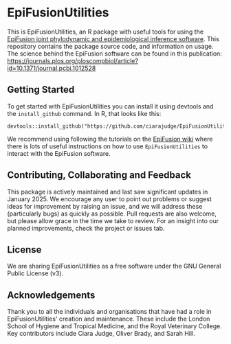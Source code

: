 # EpiFusionUtilities

This is EpiFusionUtilities, an R package with useful tools for using the [EpiFusion joint phylodynamic and epidemiological inference software](https://github.com/ciarajudge/EpiFusion). This repository contains the package source code, and information on usage. The science behind the EpiFusion software can be found in this publication: https://journals.plos.org/ploscompbiol/article?id=10.1371/journal.pcbi.1012528


## Getting Started

To get started with EpiFusionUtilities you can install it using devtools and the `install_github` command. In R, that looks like this: 

  ```
  devtools::install_github("https://github.com/ciarajudge/EpiFusionUtilities")
  ```

We recommend using following the tutorials on the [EpiFusion wiki](https://github.com/ciarajudge/EpiFusion/wiki) where there is lots of useful instructions on how to use `EpiFusionUtilities` to interact with the EpiFusion software.


## Contributing, Collaborating and Feedback

This package is actively maintained and last saw significant updates in January 2025. We encourage any user to point out problems or suggest ideas for improvement by raising an issue, and we will address these (particularly bugs) as quickly as possible. Pull requests are also welcome, but please allow grace in the time we take to review. For an insight into our planned improvements, check the project or issues tab.


## License

We are sharing EpiFusionUtilities as a free software under the GNU General Public License (v3).


## Acknowledgements
Thank you to all the individuals and organisations that have had a role in EpiFusionUtilities' creation and maintenance. These include the London School of Hygiene and Tropical Medicine, and the Royal Veterinary College. Key contributors include Ciara Judge, Oliver Brady, and Sarah Hill.

